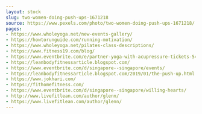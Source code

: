 ```yaml
---
layout: stock
slug: two-women-doing-push-ups-1671218
source: https://www.pexels.com/photo/two-women-doing-push-ups-1671218/
pages:
- https://www.wholeyoga.net/new-events-gallery/
- https://howtorunguide.com/running-motivation/
- https://www.wholeyoga.net/pilates-class-descriptions/
- https://www.fitness19.com/blog/
- https://www.eventbrite.com/e/partner-yoga-with-acupressure-tickets-54237086586
- https://leanbodyfitnessarticle.blogspot.com/
- https://www.eventbrite.com/d/singapore--singapore/events/
- https://leanbodyfitnessarticle.blogspot.com/2019/01/the-push-up.html
- https://www.jokhari.com/
- https://fithomefitness.com/
- https://www.eventbrite.com/d/singapore--singapore/willing-hearts/
- http://www.livefitlean.com/author/glenn/
- https://www.livefitlean.com/author/glenn/
---
```

